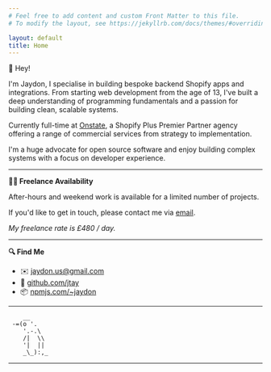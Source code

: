 ```yaml
---
# Feel free to add content and custom Front Matter to this file.
# To modify the layout, see https://jekyllrb.com/docs/themes/#overriding-theme-defaults

layout: default
title: Home
---
```

👋 Hey! 

I'm Jaydon, I specialise in building bespoke backend Shopify apps and integrations. From starting web development from the age of 13, I've built a deep understanding of programming fundamentals and a passion for building clean, scalable systems. 

Currently full-time at [Onstate](https://onstate.co.uk), a Shopify Plus Premier Partner agency offering a range of commercial services from strategy to implementation.

I'm a huge advocate for open source software and enjoy building complex systems with a focus on developer experience.

---

**🧑‍💻 Freelance Availability**

After-hours and weekend work is available for a limited number of projects.

If you'd like to get in touch, please contact me via [email](mailto:jaydon.us@gmail.com).

*My freelance rate is £480 / day.*

---

**🔍 Find Me**
- ✉️ [jaydon.us@gmail.com](mailto:jaydon.us@gmail.com)
- 🐙 [github.com/jtay](https://github.com/jtay)
- 📦 [npmjs.com/~jaydon](https://www.npmjs.com/~jaydon)

---

        __
     -=(o '.
        '.-.\
        /|  \\
        '|  ||
        _\_):,_

---
